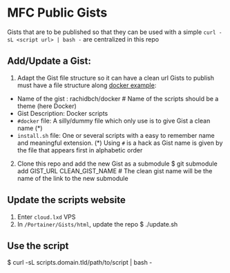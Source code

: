 # MFC Public Gists 
Gists that are to be published so that they can be used with a simple `curl -sL <script url> | bash -` are centralized in this repo 

## Add/Update a Gist:
1) Adapt the Gist file structure so it can have a clean url
Gists to publish must have a file structure along [docker example](https://gist.github.com/rachidbch/9ef6187b57b3e4c415f571d0e2991ae0):<br>
 + Name of the gist :             rachidbch/docker # Name of the scripts should be a theme (here Docker)
 + Gist Description:              Docker scripts
 + `#docker` file:                A silly/dummy file which only use is to give Gist a clean name (*)
 + `install.sh` file:             One or several scripts with a easy to remember name and meaningful extension.
 (*) Using `#` is a hack as Gist name is given by the file that appears first in alphabetic order
2) Clone this repo and add the new Gist as a submodule
  $ git submodule add GIST_URL CLEAN_GIST_NAME  # The clean gist name will be the name of the link to the new submodule


## Update the scripts website 
1) Enter `cloud.lxd` VPS 
2) In `/Portainer/Gists/html`, update the repo
   $ ./update.sh 

## Use the script
   $ curl -sL scripts.domain.tld/path/to/script | bash -
